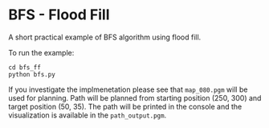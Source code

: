 # BFS - Flood Fill

A short practical example of BFS algorithm using flood fill. 

To run the example:
```
cd bfs_ff
python bfs.py
```

If you investigate the implmenetation please see that `map_080.pgm` will be used for planning. Path will be planned from starting position (250, 300) and target position (50, 35). The path will be printed in the console and the visualization is available in the `path_output.pgm`.